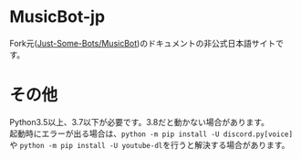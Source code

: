 # MusicBot-jp
Fork元([Just-Some-Bots/MusicBot](https://github.com/Just-Some-Bots/MusicBot))のドキュメントの非公式日本語サイトです。

# その他
Python3.5以上、3.7以下が必要です。3.8だと動かない場合があります。  
起動時にエラーが出る場合は、`python -m pip install -U discord.py[voice]` や `python -m pip install -U youtube-dl`を行うと解決する場合があります。
